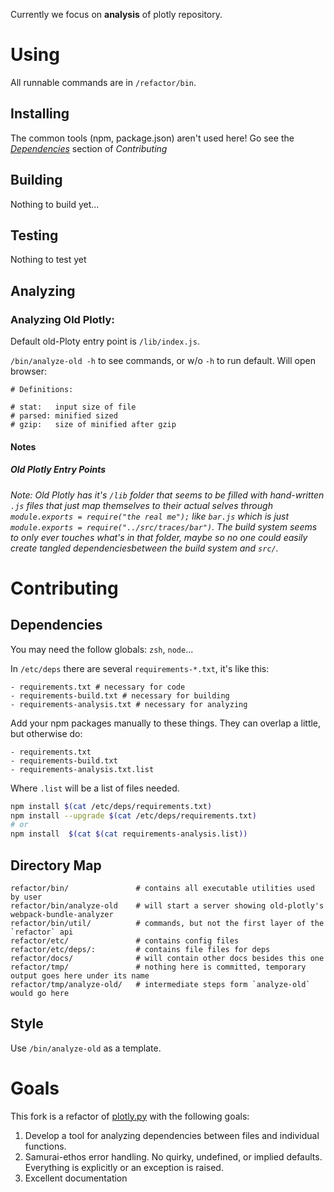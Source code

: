 Currently we focus on **analysis** of plotly repository.

# Using

All runnable commands are in `/refactor/bin`.

## Installing

The common tools (npm, package.json) aren't used here! Go see the *[Dependencies](#dependencies)* section of *Contributing*

## Building

Nothing to build yet...

## Testing

Nothing to test yet

## Analyzing

### Analyzing Old Plotly:

Default old-Ploty entry point is `/lib/index.js`.

`/bin/analyze-old -h` to see commands, or w/o `-h` to run default. Will open browser:


```
# Definitions:

# stat:   input size of file
# parsed: minified sized
# gzip:   size of minified after gzip
```


#### Notes
##### Old Plotly Entry Points

*Note: Old _Plotly_ has it's `/lib` folder that seems to be filled with hand-written `.js` files that just map themselves to their actual selves through `module.exports = require("the real me");` like `bar.js` which is just `module.exports = require("../src/traces/bar")`. The build system seems to only ever touches what's in that folder, maybe so no one could easily create tangled dependenciesbetween the build system and `src/`.*

# Contributing

## Dependencies

You may need the follow globals: `zsh`, `node`...

In `/etc/deps` there are several `requirements-*.txt`, it's like this:

```
- requirements.txt # necessary for code
- requirements-build.txt # necessary for building
- requirements-analysis.txt # necessary for analyzing
```
Add your npm packages manually to these things. They can overlap a little, but otherwise do:

```
- requirements.txt
- requirements-build.txt
- requirements-analysis.txt.list
```
Where `.list` will be a list of files needed.

```bash
npm install $(cat /etc/deps/requirements.txt)
npm install --upgrade $(cat /etc/deps/requirements.txt)
# or
npm install  $(cat $(cat requirements-analysis.list))
```
## Directory Map

```
refactor/bin/               # contains all executable utilities used by user
refactor/bin/analyze-old    # will start a server showing old-plotly's webpack-bundle-analyzer
refactor/bin/util/          # commands, but not the first layer of the `refactor` api
refactor/etc/               # contains config files
refactor/etc/deps/:         # contains file files for deps
refactor/docs/              # will contain other docs besides this one
refactor/tmp/               # nothing here is committed, temporary output goes here under its name
refactor/tmp/analyze-old/   # intermediate steps form `analyze-old` would go here
```
## Style

Use `/bin/analyze-old` as a template.

# Goals

This fork is a refactor of [plotly.py](https://github.com/plotly/plotly.js) with the following goals:
1. Develop a tool for analyzing dependencies between files and individual functions.
2. Samurai-ethos error handling. No quirky, undefined, or implied defaults. Everything is explicitly or an exception is raised.
3. Excellent documentation
